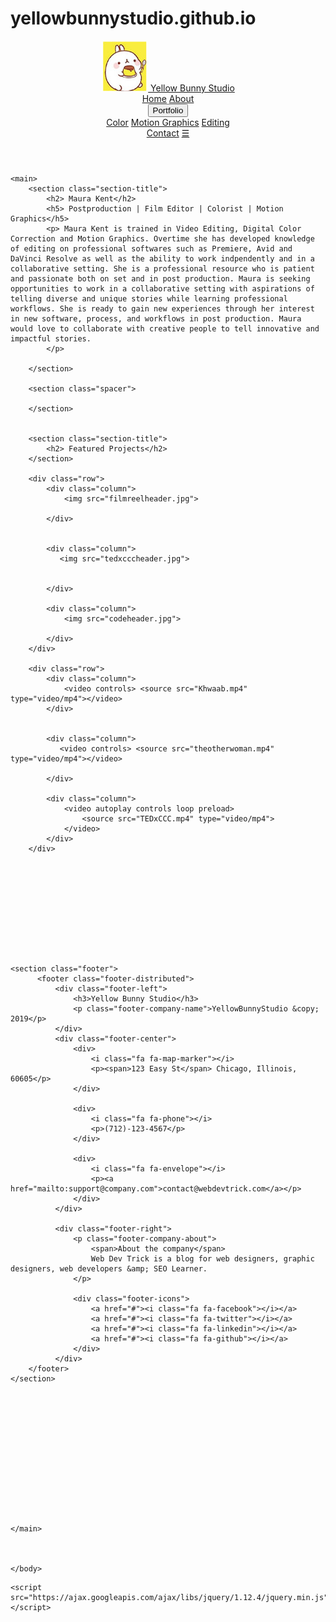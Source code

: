 # yellowbunnystudio.github.io
<!DOCTYPE html>
<html lang="en">

<head>
	<meta charset="UTF-8">
	<title></title>
	<meta name="description" content=" ">
	<meta name="viewport" content="width=device-width, initial-scale=1.0">
	<link rel="stylesheet" href="basicstylesheet.css">
    <link rel="stylesheet" href="http://maxcdn.bootstrapcdn.com/font-awesome/4.2.0/css/font-awesome.min.css">
    <link href="http://fonts.googleapis.com/css?family=Cookie" rel="stylesheet" type="text/css">
	
</head>

<body>
    <header class="header">
        <div class="navleft">
        <img class="logotype" src ="yellowbunny1.jpg"><a id="home" href="index.html" class="logo"> Yellow Bunny Studio </a>
        <div id="navright"class="topnav" id="myTopnav">
            <a href="#home" class="active">Home</a>
            <a href="#news">About</a>
            <div class="dropdown">
                <button class="dropbtn">Portfolio
                    <i class="fa fa-caret-down"></i>
                </button>
                <div class="dropdown-content">
                    <a href="#">Color</a>
                    <a href="#">Motion Graphics</a>
                    <a href="#">Editing</a>
                </div>
            </div>
            <a href="#about">Contact</a>
            <a href="javascript:void(0);" class="icon" onclick="myFunction()">&#9776;</a>
        </div>
        </div>
    </header>
    
    <main>
        <section class="section-title">
            <h2> Maura Kent</h2>
            <h5> Postproduction | Film Editor | Colorist | Motion Graphics</h5>
            <p> Maura Kent is trained in Video Editing, Digital Color Correction and Motion Graphics. Overtime she has developed knowledge of editing on professional softwares such as Premiere, Avid and DaVinci Resolve as well as the ability to work indpendently and in a collaborative setting. She is a professional resource who is patient and passionate both on set and in post production. Maura is seeking opportunities to work in a collaborative setting with aspirations of telling diverse and unique stories while learning professional workflows. She is ready to gain new experiences through her interest in new software, process, and workflows in post production. Maura would love to collaborate with creative people to tell innovative and impactful stories. 
            </p>
                
        </section>
        
        <section class="spacer"> 
            
        </section>
        
        
        <section class="section-title">
            <h2> Featured Projects</h2>  
        </section>
        
        <div class="row">
            <div class="column">
                <img src="filmreelheader.jpg">
               
            </div>
            
            
            <div class="column">
               <img src="tedxcccheader.jpg">
                
                
            </div>
            
            <div class="column">
                <img src="codeheader.jpg">
                
            </div>
        </div>
        
        <div class="row">
            <div class="column">
                <video controls> <source src="Khwaab.mp4" type="video/mp4"></video>
            </div>
            
            
            <div class="column">
               <video controls> <source src="theotherwoman.mp4" type="video/mp4"></video>
                
            </div>
            
            <div class="column">
                <video autoplay controls loop preload>
                    <source src="TEDxCCC.mp4" type="video/mp4">
                </video>
            </div>
        </div>
    
        
         
        
        
        
        
        
        
        
        
    <section class="footer">
          <footer class="footer-distributed">
              <div class="footer-left">
                  <h3>Yellow Bunny Studio</h3>
                  <p class="footer-company-name">YellowBunnyStudio &copy; 2019</p>
              </div>
              <div class="footer-center">
                  <div>
                      <i class="fa fa-map-marker"></i>
                      <p><span>123 Easy St</span> Chicago, Illinois, 60605</p>
                  </div>
                  
                  <div>
                      <i class="fa fa-phone"></i>
                      <p>(712)-123-4567</p>
                  </div>
                  
                  <div>
                      <i class="fa fa-envelope"></i>
                      <p><a href="mailto:support@company.com">contact@webdevtrick.com</a></p>
                  </div>
              </div>
              
              <div class="footer-right">
                  <p class="footer-company-about">
                      <span>About the company</span>
                      Web Dev Trick is a blog for web designers, graphic designers, web developers &amp; SEO Learner.
                  </p>
                  
                  <div class="footer-icons">
                      <a href="#"><i class="fa fa-facebook"></i></a>
                      <a href="#"><i class="fa fa-twitter"></i></a>
                      <a href="#"><i class="fa fa-linkedin"></i></a>
                      <a href="#"><i class="fa fa-github"></i></a>
                  </div>
              </div>
        </footer>
    </section>
        
        
        
        
        
        
        
        
        
        
        
        
        
        
    </main>
    
    

    </body>
    
    
    
    
    
    
    
    
    
    
    
    
    
    
    
    
   <script>
    
    /* Toggle between adding and removing the "responsive" class to topnav when the user clicks on the icon */
function myFunction() {
  var x = document.getElementById("myTopnav");
  if (x.className === "topnav") {
    x.className += " responsive";
  } else {
    x.className = "topnav";
  }
}
    </script>
    
    <script src="https://ajax.googleapis.com/ajax/libs/jquery/1.12.4/jquery.min.js"></script>


</html>
